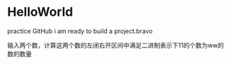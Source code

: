 # HelloWorld
practice GitHub
i am ready to build a project.bravo

输入两个数，计算这两个数的左闭右开区间中满足二进制表示下11的个数为ww的数的数量
